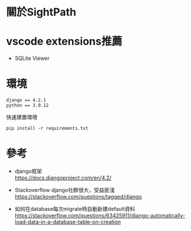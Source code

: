 # 關於SightPath


# vscode extensions推薦
* SQLite Viewer 

# 環境
```
django == 4.2.1
python == 3.9.12
```  
快速建置環境
```
pip install -r requirements.txt
```

# 參考
- django框架  
https://docs.djangoproject.com/en/4.2/

- Stackoverflow django社群很大，受益匪淺  
https://stackoverflow.com/questions/tagged/django

- 如何在database每次migrate時自動新建default資料  
https://stackoverflow.com/questions/63425911/django-automatically-load-data-in-a-database-table-on-creation

